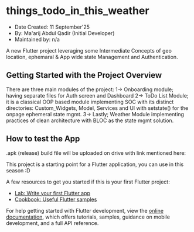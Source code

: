 # things_todo_in_this_weather

- Date Created: 11 September'25
- By: Ma'arij Abdul Qadir (Initial Developer)
- Maintained by: n/a

A new Flutter project leveraging some Intermediate Concepts of geo location, ephemaral & App wide state Management and Authentication.

## Getting Started with the Project Overview

There are three main modules of the project:
1-> Onboarding module; having separate files for Auth screen and Dashboard
2-> ToDo List Module; it is a classical OOP based module implementing SOC with its distinct directories:
Custom_Widgets, Model, Services and UI with setstate() for the onpage ephemeral state mgmt.
3-> Lastly; Weather Module implementing practices of clean architecture with BLOC as the state mgmt solution.

## How to test the App

.apk (release) build file will be uploaded on drive with link mentioned here: 




This project is a starting point for a Flutter application, you can use in this season :D

A few resources to get you started if this is your first Flutter project:

- [Lab: Write your first Flutter app](https://docs.flutter.dev/get-started/codelab)
- [Cookbook: Useful Flutter samples](https://docs.flutter.dev/cookbook)

For help getting started with Flutter development, view the
[online documentation](https://docs.flutter.dev/), which offers tutorials,
samples, guidance on mobile development, and a full API reference.
